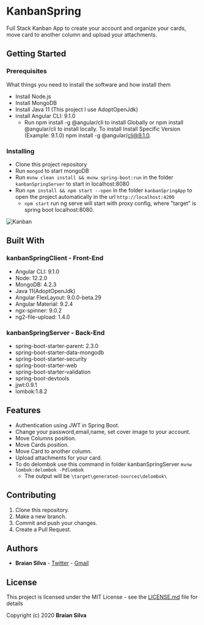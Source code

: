 # KanbanSpring

Full Stack Kanban App to create your account and organize your cards, move card to another column and upload your attachments.

## Getting Started

### Prerequisites

What things you need to install the software and how install them

* Install Node.js
* Install MongoDB
* Install Java 11 (This project I use AdoptOpenJdk)
* install Angular CLI: 9.1.0
  * Run npm install -g @angular/cli to install Globally or npm install @angular/cli to install locally. To install Install Specific Version (Example: 9.1.0) npm install -g @angular/cli@9.1.0.

### Installing

* Clone this project repository
* Run ```mongod``` to start mongoDB
* Run ```mvnw clean install && mvnw spring-boot:run``` in the folder ```kanbanSpringServer``` to start in localhost:8080
* Run ```npm install && npm start --open``` in the folder ```kanbanSpringApp``` to open the project automatically in the url ```http://localhost:4200```
  * ```npm start``` run ng serve will start with proxy config, where "target" is spring boot localhost:8080.

![Kanban](assets/kanban.gif)

## Built With

### kanbanSpringClient - Front-End

* Angular CLI: 9.1.0
* Node: 12.2.0
* MongoDB: 4.2.3
* Java 11(AdoptOpenJdk)
* Angular FlexLayout: 9.0.0-beta.29
* Angular Material: 9.2.4
* ngx-spinner: 9.0.2
* ng2-file-upload: 1.4.0

### kanbanSpringServer - Back-End

* spring-boot-starter-parent: 2.3.0
* spring-boot-starter-data-mongodb
* spring-boot-starter-security
* spring-boot-starter-web
* spring-boot-starter-validation
* spring-boot-devtools
* jjwt:0.9.1
* lombok:1.8.2

## Features

* Authentication using JWT in Spring Boot.
* Change your password,email,name, set cover image to your account.
* Move Columns position.
* Move Cards position.
* Move Card to another column.
* Upload attachments for your card.
* To do delombok use this command in folder kanbanSpringServer `mvnw lombok:delombok -Pdlombok`
  * The output will be `\target\generated-sources\delombok\`

## Contributing

1. Clone this repository.
1. Make a new branch.
1. Commit and push your changes.
1. Create a Pull Request.

## Authors

* **Braian Silva** - [Twitter](https://twitter.com/braiancode) - [Gmail](mailto:braiannogueirasilva@gmail.com)

## License

This project is licensed under the MIT License - see the [LICENSE.md](LICENSE.md) file for details

Copyright (c) 2020 **Braian Silva**
